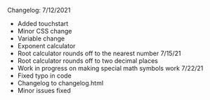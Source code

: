Changelog:
7/12/2021
- Added touchstart
- Minor CSS change
- Variable change
- Exponent calculator
- Root calculator rounds off to the nearest number
7/15/21
- Root calculator rounds off to two decimal places
- Work in progress on making special math symbols work
7/22/21
- Fixed typo in code
- Changelog to changelog.html
- Minor issues fixed

